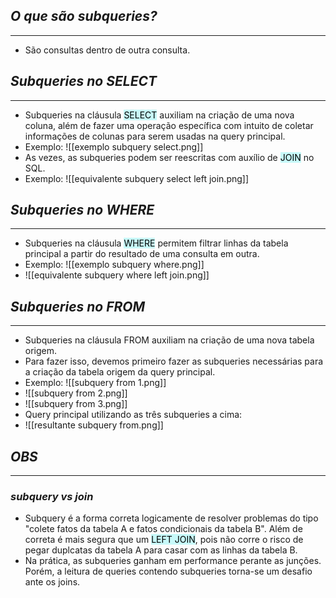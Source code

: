 ## *O que são subqueries?*
***

-  São consultas dentro de outra consulta. 

## *Subqueries no SELECT*
***

- Subqueries na cláusula <mark style="background: #ABF7F7A6;">SELECT</mark> auxiliam na criação de uma nova coluna, além de fazer uma operação específica com intuito de coletar informações de colunas para serem usadas na query principal. 
- Exemplo: ![[exemplo subquery select.png]]
- As vezes, as subqueries podem ser reescritas com auxílio de <mark style="background: #ABF7F7A6;">JOIN</mark> no SQL. 
- Exemplo: ![[equivalente subquery select left join.png]]

## *Subqueries no WHERE*
***

- Subqueries na cláusula <mark style="background: #ABF7F7A6;">WHERE</mark> permitem filtrar linhas da tabela principal a partir do resultado de uma consulta em outra.
- Exemplo: ![[exemplo subquery where.png]]
- ![[equivalente subquery where left join.png]]

## *Subqueries no FROM*
***

- Subqueries na cláusula FROM auxiliam na criação de uma nova tabela origem. 
- Para fazer isso, devemos primeiro fazer as subqueries necessárias para a criação da tabela origem da query principal. 
- Exemplo: ![[subquery from 1.png]]
- ![[subquery from 2.png]]
- ![[subquery from 3.png]]
- Query principal utilizando as três subqueries a cima:
- ![[resultante subquery from.png]]

## *OBS*

*** 
### *subquery vs join*

- Subquery é a forma correta logicamente de resolver problemas do tipo "colete fatos da tabela A e fatos condicionais da tabela B". Além de correta é mais segura que um <mark style="background: #ABF7F7A6;">LEFT JOIN</mark>, pois não corre o risco de pegar duplcatas da tabela A para casar com as linhas da tabela B.
- Na prática, as subqueries ganham em performance perante as junções. Porém, a leitura de queries contendo subqueries torna-se um desafio ante os joins. 